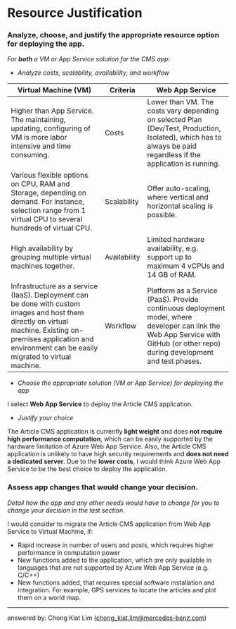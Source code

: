 # Resource Justification

### Analyze, choose, and justify the appropriate resource option for deploying the app.

*For **both** a VM or App Service solution for the CMS app:*

- *Analyze costs, scalability, availability, and workflow*

|Virtual Machine (VM)| Criteria  | Web App Service
|--|--|--|
| Higher than App Service. The maintaining, updating, configuring of VM is more labor intensive and time consuming. | Costs | Lower than VM. The costs vary depending on selected Plan (Dev/Test, Production, Isolated), which has to always be paid regardless if the application is running. |
| Various flexible options on CPU, RAM and Storage, depending on demand. For instance, selection range from 1 virtual CPU to several hundreds of virtual CPU. | Scalability | Offer auto-scaling, where vertical and horizontal scaling is possible. |
| High availability by grouping multiple virtual machines together. | Availability | Limited hardware availability, e.g. support up to maximum 4 vCPUs and 14 GB of RAM. |
| Infrastructure as a service (IaaS). Deployment can be done with custom images and host them directly on virtual machine. Existing on-premises application and environment can be easily migrated to virtual machine. | Workflow | Platform as a Service (PaaS). Provide continuous deployment model, where developer can link the Web App Service with GitHub (or other repo) during development and test phases. |



- *Choose the appropriate solution (VM or App Service) for deploying the app*

I select **Web App Service** to deploy the Article CMS application.


- *Justify your choice*

The Article CMS application is currently **light weight** and does **not require high performance computation**, which can be easily supported by the hardware limitation of Azure Web App Service. Also, the Article CMS application is unlikely to have high security requirements and **does not need a dedicated server**. Due to the **lower costs**, I would think Azure Web App Service to be the best choice to deploy the application.


### Assess app changes that would change your decision.

*Detail how the app and any other needs would have to change for you to change your decision in the last section.* 

I would consider to migrate the Article CMS application from Web App Service to Virtual Machine, if:

 - Rapid increase in number of users and posts, which requires higher performance in computation power
 - New functions added to the application, which are only available in languages that are not supported by Azure Web App Service (e.g. C/C++)
 - New functions added, that requires special software installation and integration. For example, GPS services to locate the articles and plot them on a world map.

---

answered by: Chong Kiat Lim (chong_kiat.lim@mercedes-benz.com)
